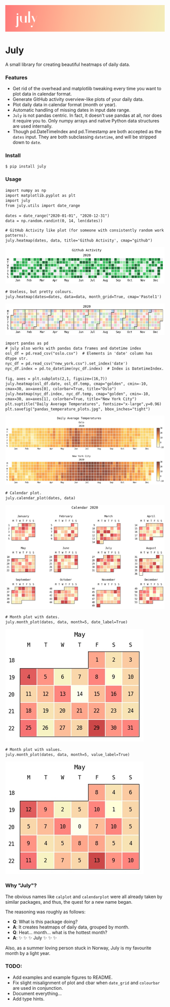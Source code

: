 ![July](figs/july.png)
# July
A small library for creating beautiful heatmaps of daily data. 

### Features
- Get rid of the overhead and matplotlib tweaking every time you want to plot data in calendar format.
- Generate GitHub activity overview-like plots of your daily data.
- Plot daily data in calendar format (month or year).
- Automatic handling of missing dates in input date range.
- `July` is not pandas centric. In fact, it doesn't use pandas at all, nor does it require you to. Only numpy arrays and native Python data structures are used internally.
- Though pd.DateTimeIndex and pd.Timestamp are both accepted as the `dates` input. They are both subclassing `datetime`, and will be stripped down to `date`.


### Install
```
$ pip install july
```

### Usage
```
import numpy as np
import matplotlib.pyplot as plt
import july
from july.utils import date_range

dates = date_range("2020-01-01", "2020-12-31")
data = np.random.randint(0, 14, len(dates))
```
```
# GitHub Activity like plot (for someone with consistently random work patterns).
july.heatmap(dates, data, title='Github Activity', cmap="github")
```
![July](examples/heatmap_github.jpg)
```
# Useless, but pretty colours.
july.heatmap(dates=dates, data=data, month_grid=True, cmap='Pastel1')
```
![July](examples/heatmap_pastel.jpg)
```
import pandas as pd
# july also works with pandas data frames and datetime index
osl_df = pd.read_csv("oslo.csv")  # Elements in 'date' column has dtype str.
nyc_df = pd.read_csv("new_york.csv").set_index('date')
nyc_df.index = pd.to_datetime(nyc_df.index)  # Index is DatetimeIndex.

fig, axes = plt.subplots(2,1, figsize=(16,7))
july.heatmap(osl_df.date, osl_df.temp, cmap="golden", cmin=-10, cmax=30, ax=axes[0], colorbar=True, title="Oslo")
july.heatmap(nyc_df.index, nyc_df.temp, cmap="golden", cmin=-10, cmax=30, ax=axes[1], colorbar=True, title="New York City")
plt.suptitle("Daily Average Temperatures", fontsize="x-large",y=0.96)
plt.savefig("pandas_temperature_plots.jpg", bbox_inches="tight")
```
![July](examples/pandas_temperature_plots.jpg)

```
# Calendar plot. 
july.calendar_plot(dates, data)
```
![July](examples/calendar_plot.jpg)
```
# Month plot with dates.
july.month_plot(dates, data, month=5, date_label=True)
```
![July](examples/month_plot_date_label.jpg)
```
# Month plot with values.
july.month_plot(dates, data, month=5, value_label=True)
```
![July](examples/month_plot_value_label.jpg)

### Why "July"?
The obvious names like `calplot` and `calendarplot` were all already taken by similar packages, and thus, the quest for a new name began. 

The reasoning was roughly as follows:
- **Q**: What is this package doing?
- **A**: It creates heatmaps of daily data, grouped by month.
- **Q**: Heat... month... what is the hottest month?
- **A**: :sparkles: :sparkles: :sparkles: July :sparkles: :sparkles: :sparkles:  

Also, as a summer loving person stuck in Norway, July is my favourite month by a light year.

### TODO:
- Add examples and example figures to README.
- Fix slight misalignment of plot and cbar when `date_grid` and `colourbar` are used in conjunction.
- Document everything...
- Add type hints. 
